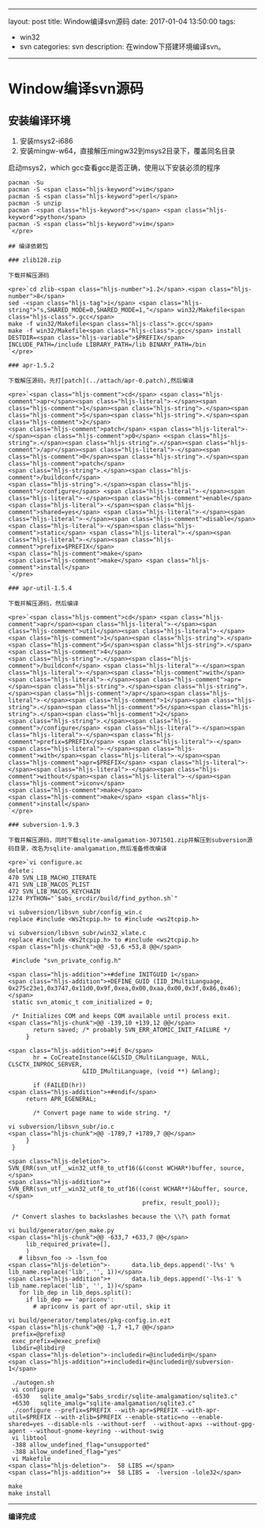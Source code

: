 * * *

layout: post
title: Window编译svn源码
date: 2017-01-04 13:50:00
tags:

*   win32
*   svn
categories: svn
description: 在window下搭建环境编译svn。

* * *

# Window编译svn源码

## 安装编译环境

1.  安装msys2-i686
2.  安装mingw-w64，直接解压mingw32到msys2目录下，覆盖同名目录

启动msys2，which gcc查看gcc是否正确，使用以下安装必须的程序

    pacman -Su
    pacman -S <span class="hljs-keyword">vim</span>
    pacman -S <span class="hljs-keyword">perl</span>
    pacman -S unzip
    pacman -<span class="hljs-keyword">s</span> <span class="hljs-keyword">python</span>
    pacman -S <span class="hljs-keyword">vim</span>
    `</pre>

    ## 编译依赖包

    ### zlib128.zip

    下载并解压源码

    <pre>`cd zlib-<span class="hljs-number">1.2</span>.<span class="hljs-number">8</span>
    sed -<span class="hljs-tag">i</span> <span class="hljs-string">"s,SHARED_MODE=0,SHARED_MODE=1,"</span> win32/Makefile<span class="hljs-class">.gcc</span>
    make -f win32/Makefile<span class="hljs-class">.gcc</span>
    make -f win32/Makefile<span class="hljs-class">.gcc</span> install DESTDIR=<span class="hljs-variable">$PREFIX</span> INCLUDE_PATH=/include LIBRARY_PATH=/lib BINARY_PATH=/bin
    `</pre>

    ### apr-1.5.2

    下载解压源码，先打[patch](../attach/apr-0.patch),然后编译

    <pre>`<span class="hljs-comment">cd</span> <span class="hljs-comment">apr</span><span class="hljs-literal">-</span><span class="hljs-comment">1</span><span class="hljs-string">.</span><span class="hljs-comment">5</span><span class="hljs-string">.</span><span class="hljs-comment">2</span>
    <span class="hljs-comment">patch</span> <span class="hljs-literal">-</span><span class="hljs-comment">p0</span> <<span class="hljs-string">.</span><span class="hljs-string">.</span><span class="hljs-comment">/apr</span><span class="hljs-literal">-</span><span class="hljs-comment">0</span><span class="hljs-string">.</span><span class="hljs-comment">patch</span>
    <span class="hljs-string">.</span><span class="hljs-comment">/buildconf</span>
    <span class="hljs-string">.</span><span class="hljs-comment">/configure</span> <span class="hljs-literal">-</span><span class="hljs-literal">-</span><span class="hljs-comment">enable</span><span class="hljs-literal">-</span><span class="hljs-comment">shared=yes</span> <span class="hljs-literal">-</span><span class="hljs-literal">-</span><span class="hljs-comment">disable</span><span class="hljs-literal">-</span><span class="hljs-comment">static</span> <span class="hljs-literal">-</span><span class="hljs-literal">-</span><span class="hljs-comment">prefix=$PREFIX</span>
    <span class="hljs-comment">make</span> 
    <span class="hljs-comment">make</span> <span class="hljs-comment">install</span>
    `</pre>

    ### apr-util-1.5.4

    下载并解压源码，然后编译

    <pre>`<span class="hljs-comment">cd</span> <span class="hljs-comment">apr</span><span class="hljs-literal">-</span><span class="hljs-comment">util</span><span class="hljs-literal">-</span><span class="hljs-comment">1</span><span class="hljs-string">.</span><span class="hljs-comment">5</span><span class="hljs-string">.</span><span class="hljs-comment">4</span>
    <span class="hljs-string">.</span><span class="hljs-comment">/buildconf</span> <span class="hljs-literal">-</span><span class="hljs-literal">-</span><span class="hljs-comment">with</span><span class="hljs-literal">-</span><span class="hljs-comment">apr=</span><span class="hljs-string">.</span><span class="hljs-string">.</span><span class="hljs-comment">/apr</span><span class="hljs-literal">-</span><span class="hljs-comment">1</span><span class="hljs-string">.</span><span class="hljs-comment">5</span><span class="hljs-string">.</span><span class="hljs-comment">2</span>
    <span class="hljs-string">.</span><span class="hljs-comment">/configure</span> <span class="hljs-literal">-</span><span class="hljs-literal">-</span><span class="hljs-comment">prefix=$PREFIX</span> <span class="hljs-literal">-</span><span class="hljs-literal">-</span><span class="hljs-comment">with</span><span class="hljs-literal">-</span><span class="hljs-comment">apr=$PREFIX</span> <span class="hljs-literal">-</span><span class="hljs-literal">-</span><span class="hljs-comment">without</span><span class="hljs-literal">-</span><span class="hljs-comment">iconv</span>
    <span class="hljs-comment">make</span>
    <span class="hljs-comment">make</span> <span class="hljs-comment">install</span>
    `</pre>

    ### subversion-1.9.3

    下载并解压源码，同时下载sqlite-amalgamation-3071501.zip并解压到subversion源码目录，改名为sqlite-amalgamation,然后准备修改编译

    <pre>`vi configure.ac
    delete；
    470 SVN_LIB_MACHO_ITERATE
    471 SVN_LIB_MACOS_PLIST
    472 SVN_LIB_MACOS_KEYCHAIN
    1274 PYTHON="`$abs_srcdir/build/find_python.sh`"

    vi subversion/libsvn_subr/config_win.c
    replace #include <Ws2tcpip.h> to #include <ws2tcpip.h>

    vi subversion/libsvn_subr/win32_xlate.c
    replace #include <Ws2tcpip.h> to #include <ws2tcpip.h>
    <span class="hljs-chunk">@@ -53,6 +53,8 @@</span>

     #include "svn_private_config.h"

    <span class="hljs-addition">+#define INITGUID 1</span>
    <span class="hljs-addition">+DEFINE_GUID (IID_IMultiLanguage, 0x275c23e1,0x3747,0x11d0,0x9f,0xea,0x00,0xaa,0x00,0x3f,0x86,0x46);</span>
     static svn_atomic_t com_initialized = 0;

     /* Initializes COM and keeps COM available until process exit.
    <span class="hljs-chunk">@@ -139,10 +139,12 @@</span>
           return saved; /* probably SVN_ERR_ATOMIC_INIT_FAILURE */
         }

    <span class="hljs-addition">+#if 0</span>
           hr = CoCreateInstance(&CLSID_CMultiLanguage, NULL, CLSCTX_INPROC_SERVER,
                         &IID_IMultiLanguage, (void **) &mlang);

           if (FAILED(hr))
    <span class="hljs-addition">+#endif</span>
         return APR_EGENERAL;

           /* Convert page name to wide string. */

    vi subversion/libsvn_subr/io.c
    <span class="hljs-chunk">@@ -1789,7 +1789,7 @@</span>
         }
     }

    <span class="hljs-deletion">-    SVN_ERR(svn_utf__win32_utf8_to_utf16(&(const WCHAR*)buffer, source,</span>
    <span class="hljs-addition">+    SVN_ERR(svn_utf__win32_utf8_to_utf16((const WCHAR**)&buffer, source,</span>
                                          prefix, result_pool));

     /* Convert slashes to backslashes because the \\?\ path format

    vi build/generator/gen_make.py
    <span class="hljs-chunk">@@ -633,7 +633,7 @@</span>
         lib_required_private=[],
         )
       # libsvn_foo -> -lsvn_foo
    <span class="hljs-deletion">-      data.lib_deps.append('-l%s' % lib_name.replace('lib', '', 1))</span>
    <span class="hljs-addition">+      data.lib_deps.append('-l%s-1' % lib_name.replace('lib', '', 1))</span>
       for lib_dep in lib_deps.split():
         if lib_dep == 'apriconv':
           # apriconv is part of apr-util, skip it

    vi build/generator/templates/pkg-config.in.ezt
    <span class="hljs-chunk">@@ -1,7 +1,7 @@</span>
     prefix=@prefix@
     exec_prefix=@exec_prefix@
     libdir=@libdir@
    <span class="hljs-deletion">-includedir=@includedir@</span>
    <span class="hljs-addition">+includedir=@includedir@/subversion-1</span>

     ./autogen.sh
     vi configure
     -6530   sqlite_amalg="$abs_srcdir/sqlite-amalgamation/sqlite3.c"
     +6530   sqlite_amalg="sqlite-amalgamation/sqlite3.c"
     ./configure --prefix=$PREFIX --with-apr=$PREFIX --with-apr-util=$PREFIX --with-zlib=$PREFIX --enable-static=no --enable-shared=yes --disable-nls --without-serf  --without-apxs --without-gpg-agent --without-gnome-keyring --without-swig
     vi libtool
     -388 allow_undefined_flag="unsupported"
     -388 allow_undefined_flag="yes"
     vi Makefile
    <span class="hljs-deletion">-  58 LIBS =</span>
    <span class="hljs-addition">+  58 LIBS =  -lversion -lole32</span>

    make
    make install

* * *

**编译完成**